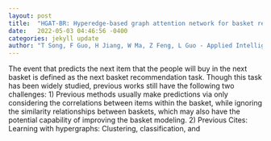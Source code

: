 ```yaml
---
layout: post
title:  "HGAT-BR: Hyperedge-based graph attention network for basket recommendation"
date:   2022-05-03 04:46:56 -0400
categories: jekyll update
author: "T Song, F Guo, H Jiang, W Ma, Z Feng, L Guo - Applied Intelligence, 2022"
---
```

The event that predicts the next item that the people will buy in the next basket is defined as the next basket recommendation task. Though this task has been widely studied, previous works still have the following two challenges: 1) Previous methods usually make predictions via only considering the correlations between items within the basket, while ignoring the similarity relationships between baskets, which may also have the potential capability of improving the basket modeling. 2) Previous Cites: Learning with hypergraphs: Clustering, classification, and
